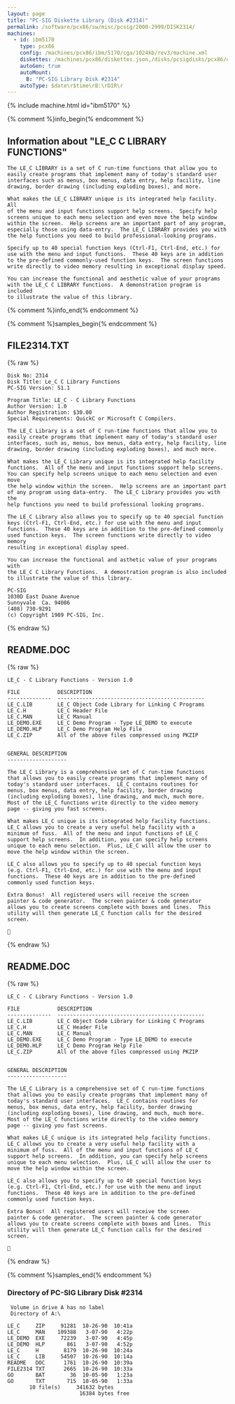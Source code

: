 ```yaml
---
layout: page
title: "PC-SIG Diskette Library (Disk #2314)"
permalink: /software/pcx86/sw/misc/pcsig/2000-2999/DISK2314/
machines:
  - id: ibm5170
    type: pcx86
    config: /machines/pcx86/ibm/5170/cga/1024kb/rev3/machine.xml
    diskettes: /machines/pcx86/diskettes.json,/disks/pcsigdisks/pcx86/diskettes.json
    autoGen: true
    autoMount:
      B: "PC-SIG Library Disk #2314"
    autoType: $date\r$time\rB:\rDIR\r
---
```


{% include machine.html id="ibm5170" %}

{% comment %}info_begin{% endcomment %}

## Information about "LE_C C LIBRARY FUNCTIONS"

    The LE_C LIBRARY is a set of C run-time functions that allow you to
    easily create programs that implement many of today's standard user
    interfaces such as menus, box menus, data entry, help facility, line
    drawing, border drawing (including exploding boxes), and more.
    
    What makes the LE_C LIBRARY unique is its integrated help facility. All
    of the menu and input functions support help screens.  Specify help
    screens unique to each menu selection and even move the help window
    within the screen.  Help screens are an important part of any program,
    especially those using data-entry.  The LE_C LIBRARY provides you with
    the help functions you need to build professional-looking programs.
    
    Specify up to 40 special function keys (Ctrl-F1, Ctrl-End, etc.) for
    use with the menu and input functions.  These 40 keys are in addition
    to the pre-defined commonly-used function keys.  The screen functions
    write directly to video memory resulting in exceptional display speed.
    
    You can increase the functional and aesthetic value of your programs
    with the LE_C C LIBRARY functions.  A demonstration program is included
    to illustrate the value of this library.
{% comment %}info_end{% endcomment %}

{% comment %}samples_begin{% endcomment %}

## FILE2314.TXT

{% raw %}
```
Disk No: 2314                                                           
Disk Title: Le_C C Library Functions                                    
PC-SIG Version: S1.1                                                    
                                                                        
Program Title: LE_C - C Library Functions                               
Author Version: 1.0                                                     
Author Registration: $30.00                                             
Special Requirements: QuickC or Microsoft C Compilers.                  
                                                                        
The LE_C Library is a set of C run-time functions that allow you to     
easily create programs that implement many of today's standard user     
interfaces, such as, menus, box menus, data entry, help facility, line  
drawing, border drawing (including exploding boxes), and much more.     
                                                                        
What makes the LE_C Library unique is its integrated help facility      
functions.  All of the menu and input functions support help screens.   
You can specify help screens unique to each menu selection and even move
the help window within the screen.  Help screens are an important part  
of any program using data-entry.  The LE_C Library provides you with the
help functions you need to build professional looking programs.         
                                                                        
The LE_C Library also allows you to specify up to 40 special function   
keys (Ctrl-F1, Ctrl-End, etc.) for use with the menu and input          
functions.  These 40 keys are in addition to the pre-defined commonly   
used function keys.  The screen functions write directly to video memory
resulting in exceptional display speed.                                 
                                                                        
You can increase the functional and asthetic value of your programs with
the LE_C C Library Functions.  A demostration program is also included  
to illustrate the value of this library.                                
                                                                        
PC-SIG                                                                  
1030D East Duane Avenue                                                 
Sunnyvale  Ca. 94086                                                    
(408) 730-9291                                                          
(c) Copyright 1989 PC-SIG, Inc.                                         
```
{% endraw %}

## README.DOC

{% raw %}
```
LE_C - C Library Functions - Version 1.0

FILE            DESCRIPTION
--------------  -----------------------------------------------
LE_C.LIB        LE_C Object Code Library for Linking C Programs
LE_C.H          LE_C Header File
LE_C.MAN        LE_C Manual
LE_DEMO.EXE     LE_C Demo Program - Type LE_DEMO to execute
LE_DEMO.HLP     LE_C Demo Program Help File
LE_C.ZIP        All of the above files compressed using PKZIP


GENERAL DESCRIPTION
-------------------

The LE_C Library is a comprehensive set of C run-time functions
that allows you to easily create programs that implement many of
today's standard user interfaces.  LE_C contains routines for
menus, box menus, data entry, help facility, border drawing
(including exploding boxes), line drawing, and much, much more. 
Most of the LE_C functions write directly to the video memory
page -- giving you fast screens.

What makes LE_C unique is its integrated help facility functions. 
LE_C allows you to create a very useful help facility with a
minimum of fuss.  All of the menu and input functions of LE_C
support help screens.  In addition, you can specify help screens
unique to each menu selection.  Plus, LE_C will allow the user to
move the help window within the screen.

LE_C also allows you to specify up to 40 special function keys
(e.g. Ctrl-F1, Ctrl-End, etc.) for use with the menu and input
functions.  These 40 keys are in addition to the pre-defined
commonly used function keys.

Extra Bonus!  All registered users will receive the screen
painter & code generator.  The screen painter & code generator
allows you to create screens complete with boxes and lines.  This
utility will then generate LE_C function calls for the desired
screen.


```
{% endraw %}

## README.DOC

{% raw %}
```
LE_C - C Library Functions - Version 1.0

FILE            DESCRIPTION
--------------  -----------------------------------------------
LE_C.LIB        LE_C Object Code Library for Linking C Programs
LE_C.H          LE_C Header File
LE_C.MAN        LE_C Manual
LE_DEMO.EXE     LE_C Demo Program - Type LE_DEMO to execute
LE_DEMO.HLP     LE_C Demo Program Help File
LE_C.ZIP        All of the above files compressed using PKZIP


GENERAL DESCRIPTION
-------------------

The LE_C Library is a comprehensive set of C run-time functions
that allows you to easily create programs that implement many of
today's standard user interfaces.  LE_C contains routines for
menus, box menus, data entry, help facility, border drawing
(including exploding boxes), line drawing, and much, much more. 
Most of the LE_C functions write directly to the video memory
page -- giving you fast screens.

What makes LE_C unique is its integrated help facility functions. 
LE_C allows you to create a very useful help facility with a
minimum of fuss.  All of the menu and input functions of LE_C
support help screens.  In addition, you can specify help screens
unique to each menu selection.  Plus, LE_C will allow the user to
move the help window within the screen.

LE_C also allows you to specify up to 40 special function keys
(e.g. Ctrl-F1, Ctrl-End, etc.) for use with the menu and input
functions.  These 40 keys are in addition to the pre-defined
commonly used function keys.

Extra Bonus!  All registered users will receive the screen
painter & code generator.  The screen painter & code generator
allows you to create screens complete with boxes and lines.  This
utility will then generate LE_C function calls for the desired
screen.


```
{% endraw %}

{% comment %}samples_end{% endcomment %}

### Directory of PC-SIG Library Disk #2314

     Volume in drive A has no label
     Directory of A:\

    LE_C     ZIP     91281  10-26-90  10:41a
    LE_C     MAN    109388   3-07-90   4:22p
    LE_DEMO  EXE     72239   3-07-90   4:45p
    LE_DEMO  HLP       861   3-07-90   4:52p
    LE_C     H        8179  10-26-90  10:24a
    LE_C     LIB     54507  10-26-90  10:14a
    README   DOC      1761  10-26-90  10:39a
    FILE2314 TXT      2665  10-26-90  10:33a
    GO       BAT        36  10-05-90   1:23a
    GO       TXT       715  10-05-90   1:33a
           10 file(s)     341632 bytes
                           16384 bytes free
